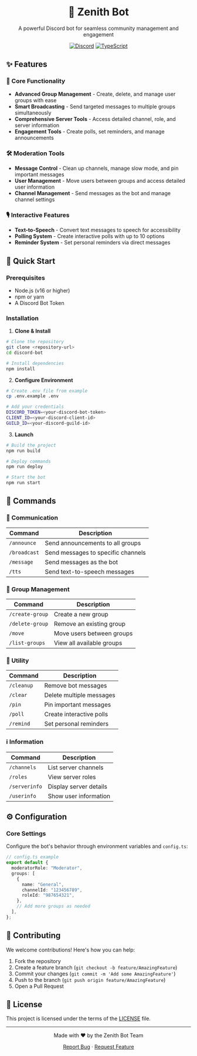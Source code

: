 <div align="center">

# 🌟 Zenith Bot

A powerful Discord bot for seamless community management and engagement

[![Discord](https://img.shields.io/badge/Discord-7289DA?style=for-the-badge&logo=discord&logoColor=white)](https://discord.com)
[![TypeScript](https://img.shields.io/badge/TypeScript-007ACC?style=for-the-badge&logo=typescript&logoColor=white)](https://www.typescriptlang.org/)

</div>

## ✨ Features

### 🎯 Core Functionality

- **Advanced Group Management** - Create, delete, and manage user groups with ease
- **Smart Broadcasting** - Send targeted messages to multiple groups simultaneously
- **Comprehensive Server Tools** - Access detailed channel, role, and server information
- **Engagement Tools** - Create polls, set reminders, and manage announcements

### 🛠️ Moderation Tools

- **Message Control** - Clean up channels, manage slow mode, and pin important messages
- **User Management** - Move users between groups and access detailed user information
- **Channel Management** - Send messages as the bot and manage channel settings

### 🎙️ Interactive Features

- **Text-to-Speech** - Convert text messages to speech for accessibility
- **Polling System** - Create interactive polls with up to 10 options
- **Reminder System** - Set personal reminders via direct messages

## 🚀 Quick Start

### Prerequisites

- Node.js (v16 or higher)
- npm or yarn
- A Discord Bot Token

### Installation

1. **Clone & Install**

```bash
# Clone the repository
git clone <repository-url>
cd discord-bot

# Install dependencies
npm install
```

2. **Configure Environment**

```bash
# Create .env file from example
cp .env.example .env

# Add your credentials
DISCORD_TOKEN=<your-discord-bot-token>
CLIENT_ID=<your-discord-client-id>
GUILD_ID=<your-discord-guild-id>
```

3. **Launch**

```bash
# Build the project
npm run build

# Deploy commands
npm run deploy

# Start the bot
npm run start
```

## 💫 Commands

### 📢 Communication

| Command      | Description                        |
| ------------ | ---------------------------------- |
| `/announce`  | Send announcements to all groups   |
| `/broadcast` | Send messages to specific channels |
| `/message`   | Send messages as the bot           |
| `/tts`       | Send text-to-speech messages       |

### 👥 Group Management

| Command         | Description               |
| --------------- | ------------------------- |
| `/create-group` | Create a new group        |
| `/delete-group` | Remove an existing group  |
| `/move`         | Move users between groups |
| `/list-groups`  | View all available groups |

### 🔧 Utility

| Command    | Description              |
| ---------- | ------------------------ |
| `/cleanup` | Remove bot messages      |
| `/clear`   | Delete multiple messages |
| `/pin`     | Pin important messages   |
| `/poll`    | Create interactive polls |
| `/remind`  | Set personal reminders   |

### ℹ️ Information

| Command       | Description            |
| ------------- | ---------------------- |
| `/channels`   | List server channels   |
| `/roles`      | View server roles      |
| `/serverinfo` | Display server details |
| `/userinfo`   | Show user information  |

## ⚙️ Configuration

### Core Settings

Configure the bot's behavior through environment variables and `config.ts`:

```typescript
// config.ts example
export default {
  moderatorRole: "Moderator",
  groups: [
    {
      name: "General",
      channelId: "123456789",
      roleId: "987654321",
    },
    // Add more groups as needed
  ],
};
```

## 🤝 Contributing

We welcome contributions! Here's how you can help:

1. Fork the repository
2. Create a feature branch (`git checkout -b feature/AmazingFeature`)
3. Commit your changes (`git commit -m 'Add some AmazingFeature'`)
4. Push to the branch (`git push origin feature/AmazingFeature`)
5. Open a Pull Request

## 📝 License

This project is licensed under the terms of the [LICENSE](LICENSE) file.

---

<div align="center">

Made with ❤️ by the Zenith Bot Team

[Report Bug](https://github.com/imadselka/zenith/issues) · [Request Feature](https://github.com/imadselka/zenith-/issues)

</div>
